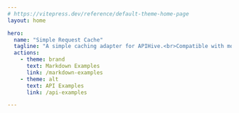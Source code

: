 ```yaml
---
# https://vitepress.dev/reference/default-theme-home-page
layout: home

hero:
  name: "Simple Request Cache"
  tagline: "A simple caching adapter for APIHive.<br>Compatible with most browsers and Deno."
  actions:
    - theme: brand
      text: Markdown Examples
      link: /markdown-examples
    - theme: alt
      text: API Examples
      link: /api-examples

---
```


